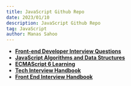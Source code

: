 ```yaml
---
title: JavaScript Github Repo
date: 2023/01/10
description: JavaScript Github Repo
tag: JavaScript
author: Manas Sahoo
---
```


- **[Front-end Developer Interview Questions](https://github.com/h5bp/Front-end-Developer-Interview-Questions)**
- **[JavaScript Algorithms and Data Structures](https://github.com/trekhleb/javascript-algorithms)**
- **[ECMAScript 6 Learning](https://github.com/ericdouglas/ES6-Learning)**
- **[Tech Interview Handbook](https://github.com/yangshun/tech-interview-handbook)**
- **[Front End Interview Handbook](https://github.com/yangshun/front-end-interview-handbook)**
